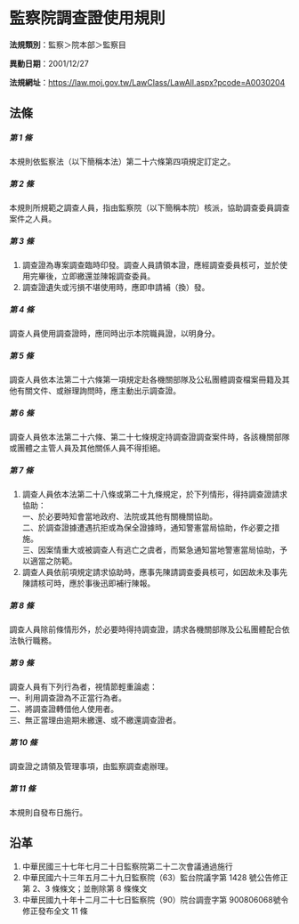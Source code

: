 # 監察院調查證使用規則




**法規類別**：監察＞院本部＞監察目

**異動日期**：2001/12/27  

**法規網址**：https://law.moj.gov.tw/LawClass/LawAll.aspx?pcode=A0030204



## 法條
##### 第 1 條
本規則依監察法（以下簡稱本法）第二十六條第四項規定訂定之。

##### 第 2 條
本規則所規範之調查人員，指由監察院（以下簡稱本院）核派，協助調查委員調查案件之人員。

##### 第 3 條
1. 調查證為專案調查臨時印發。調查人員請領本證，應經調查委員核可，並於使用完畢後，立即繳還並陳報調查委員。
1. 調查證遺失或污損不堪使用時，應即申請補（換）發。

##### 第 4 條
調查人員使用調查證時，應同時出示本院職員證，以明身分。

##### 第 5 條
調查人員依本法第二十六條第一項規定赴各機關部隊及公私團體調查檔案冊籍及其他有關文件、或辦理詢問時，應主動出示調查證。

##### 第 6 條
調查人員依本法第二十六條、第二十七條規定持調查證調查案件時，各該機關部隊或團體之主管人員及其他關係人員不得拒絕。

##### 第 7 條
1. 調查人員依本法第二十八條或第二十九條規定，於下列情形，得持調查證請求協助：  
一、於必要時知會當地政府、法院或其他有關機關協助。  
二、於調查證據遭遇抗拒或為保全證據時，通知警憲當局協助，作必要之措施。  
三、因案情重大或被調查人有逃亡之虞者，而緊急通知當地警憲當局協助，予以適當之防範。
1. 調查人員依前項規定請求協助時，應事先陳請調查委員核可，如因故未及事先陳請核可時，應於事後迅即補行陳報。

##### 第 8 條
調查人員除前條情形外，於必要時得持調查證，請求各機關部隊及公私團體配合依法執行職務。

##### 第 9 條
調查人員有下列行為者，視情節輕重論處：  
一、利用調查證為不正當行為者。  
二、將調查證轉借他人使用者。  
三、無正當理由逾期未繳還、或不繳還調查證者。

##### 第 10 條
調查證之請領及管理事項，由監察調查處辦理。

##### 第 11 條
本規則自發布日施行。

## 沿革
1. 中華民國三十七年七月二十日監察院第二十二次會議通過施行
1. 中華民國六十三年五月二十九日監察院（63）監台院議字第 1428 號公告修正第 2、3 條條文；並刪除第 8  條條文
1. 中華民國九十年十二月二十七日監察院（90）院台調壹字第 900806068號令修正發布全文 11 條
